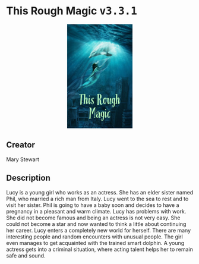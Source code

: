 
# This Rough Magic <kbd>v3.3.1</kbd>

<center>
  <img src="./cover-1024.jpg"/>
</center>

## Creator
Mary Stewart

## Description
Lucy is a young girl who works as an actress. She has an elder sister named Phil, who married a rich man from Italy. Lucy went to the sea to rest and to visit her sister. Phil is going to have a baby soon and decides to have a pregnancy in a pleasant and warm climate. Lucy has problems with work. She did not become famous and being an actress is not very easy. She could not become a star and now wanted to think a little about continuing her career. Lucy enters a completely new world for herself. There are many interesting people and random encounters with unusual people. The girl even manages to get acquainted with the trained smart dolphin. A young actress gets into a criminal situation, where acting talent helps her to remain safe and sound.
